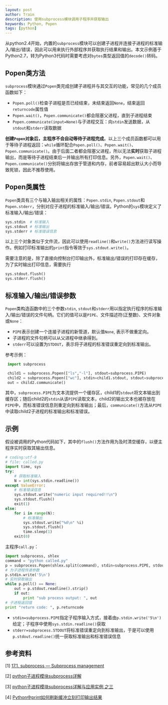 ```yaml
---
layout: post
author: Train
description: 使用subprocess模块调用子程序并获取输出
keywords: Python, Popen
tags: [python]
---
```


从python2.4开始，内置的`subprocess`模块可以创建子进程并连接子进程的标准输入/输出/错误，因此可以用来执行外部程序并获取执行结果和输出。本文示例基于Python2.7，转为Python3代码时需要考虑对`bytes`类型返回值的`decode()`转码。

## Popen类方法

`subprocess`模块通过`Popen`类完成创建子进程并与其交互的功能，常见的几个成员函数如下：

-  `Popen.poll()`检查子进程是否已经结束，未结束返回`None`，结束返回`returncode`属性值
-  `Popen.wait()`，`Popen.communicate()`都会阻塞父进程，直到子进程结束
-  `Popen.communicate(input=None)`与子进程交互：向`stdin`发送数据，从`stdout`和`stderr`读取数据

**创建`Popen`对象后，主程序不会自动等待子进程完成**。以上三个成员函数都可以用于等待子进程返回：`while`循环配合`Popen.poll()`、`Popen.wait()`、`Popen.communicate()`。由于后面二者都会阻塞父进程，所以无法**实时**获取子进程输出，而是等待子进程结束后一并输出所有打印信息。另外，`Popen.wait()`、`Popen.communicate()`分别将输出存放于管道和内存，前者容易超出默认大小而导致死锁，因此不推荐使用。

## Popen类属性

`Popen`类具有三个与输入输出相关的属性：`Popen.stdin`, `Popen.stdout`和`Popen.stderr`，分别对应子进程的标准输入/输出/错误。Python的`sys`模块定义了标准输入/输出/错误：

``` python
sys.stdin  # 标准输入
sys.stdout # 标准输出
sys.stderr # 标准错误信息    
```

以上三个对象类似于文件流，因此可以使用`readline()`和`write()`方法进行读写操作。例如打印标准输出的`print`指令等效于`sys.stdout.write()`。

需要注意的是，除了直接向控制台打印输出外，标准输出/错误的打印存在缓存，为了实时输出打印信息，需要执行

``` python
sys.stdout.flush()
sys.stderr.flush()
```

## 标准输入/输出/错误参数

`Popen`类构造函数中的三个参数`stdin`, `stdout`和`stderr`用以指定执行程序的标准输入/输出/错误的文件句柄。它们的值可以是`PIPE`、文件描述符(正整数)、文件对象或`None`：

- `PIPE`表示创建一个连接子进程的新管道，默认值`None`, 表示不做重定向。
- 子进程的文件句柄可以从父进程中继承得到。
- `stderr`可以设置为`STDOUT`，表示将子进程的标准错误重定向到标准输出。

参考示例：

``` python
 import subprocess

 child1 = subprocess.Popen(["ls","-l"], stdout=subprocess.PIPE)
 child2 = subprocess.Popen(["wc"], stdin=child1.stdout, stdout=subprocess.PIPE, stderr=subprocess.STDOUT)
 out = child2.communicate()
```

其中，`subprocess.PIPE`为文本流提供一个缓存区，child1的`stdout`将文本输出到缓存区；随后child2的`stdin`从该`PIPE`读取文本，child2的输出文本也被存放在`PIPE`中，而标准错误信息则重定向到标准输出；最后，`communicate()`方法从`PIPE`中读取child2子进程的标准输出和标准错误。

## 示例

假设被调用的Python代码如下，其中的`flush()`方法作用为及时清空缓存，以便主程序实时获取其输出信息。

``` python
# coding:utf-8
# file: called.py
import time, sys
try:
    # 获取标准输入
    N = int(sys.stdin.readline())   
except ValueError:
    # 标准错误信息
    sys.stdout.write("numeric input required!!\n")
    sys.stdout.flush()
    exit(1)
else:
    for i in range(N):
        # 标准输出
        sys.stdout.write("%d\n" %i)     
        sys.stdout.flush()
        time.sleep(1)
    exit(0)
```

主程序`call.py`：

``` python
import subprocess, shlex
command = "python called.py"
p = subprocess.Popen(shlex.split(command), stdin=subprocess.PIPE, stdout=subprocess.PIPE, stderr=subprocess.STDOUT)
# 为子进程传递参数
p.stdin.write('5\n') 
# 实时获取输出
while p.poll() == None:
    out = p.stdout.readline().strip()
    if out:
        print "sub process output: ", out
# 子进程返回值
print "return code: ", p.returncode
```

- `stdin=subprocess.PIPE`指定子程序输入方式，接着由`p.stdin.write('5\n')`给定；子程序中使用`sys.stdin.readline()`获取
- `stderr=subprocess.STDOUT`将标准错误重定向到标准输出，于是可以使用`p.stdout.readline()`统一获取标准输出和标准错误信息

## 参考资料

[1] [17.1. subprocess — Subprocess management](https://docs.python.org/2/library/subprocess.html)

[2] [python子进程模块subprocess详解](https://hacpai.com/article/1462524113048)

[3] [python子进程模块subprocess详解与应用实例 之三 ](http://blog.chinaunix.net/uid-26000296-id-4461555.html)

[4] [Python中print如何刷新缓冲立刻打印输出结果](http://www.revotu.com/how-to-flush-output-of-python-print.html)